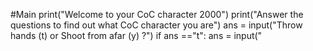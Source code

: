 #Main
print("Welcome to your CoC character 2000")
print("Answer the questions to find out what CoC character you are")
ans = input("Throw hands (t) or Shoot from afar (y) ?")
if ans =="t":
    ans = input("
